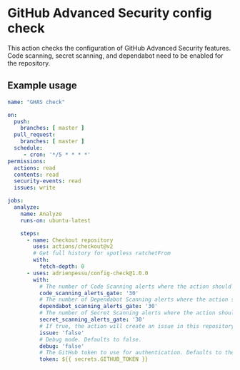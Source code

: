# GitHub Advanced Security config check

This action checks the configuration of GitHub Advanced Security features.
Code scanning, secret scanning, and dependabot need to be enabled for the repository.

## Example usage

```yaml
name: "GHAS check"

on:
  push:
    branches: [ master ]
  pull_request:
    branches: [ master ]
  schedule:
     - cron: '*/5 * * * *'
permissions:
  actions: read
  contents: read
  security-events: read
  issues: write

jobs:
  analyze:
    name: Analyze
    runs-on: ubuntu-latest

    steps:
      - name: Checkout repository
        uses: actions/checkout@v2
        # Get full history for spotless ratchetFrom
        with:
          fetch-depth: 0
      - uses: adrienpessu/config-check@1.0.0
        with:
          # The number of Code Scanning alerts where the action should fail. Defaults to 30.
          code_scanning_alerts_gate: '30'
          # The number of Dependabot Scanning alerts where the action should fail. Defaults to 30.
          dependabot_scanning_alerts_gate: '30'
          # The number of Secret Scanning alerts where the action should fail. Defaults to 30.
          secret_scanning_alerts_gate: '30'
          # If true, the action will create an issue in this repository with the results of the check. Defaults to false.
          issue: 'false'
          # Debug mode. Defaults to false.
          debug: 'false'
          # The GitHub token to use for authentication. Defaults to the current token.
          token: ${{ secrets.GITHUB_TOKEN }}
```